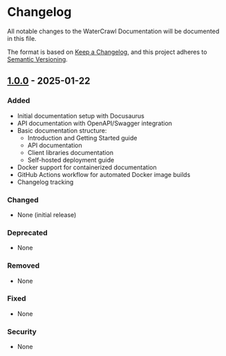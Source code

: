 # Changelog

All notable changes to the WaterCrawl Documentation will be documented in this file.

The format is based on [Keep a Changelog](https://keepachangelog.com/en/1.0.0/),
and this project adheres to [Semantic Versioning](https://semver.org/spec/v2.0.0.html).

## [1.0.0] - 2025-01-22

### Added
- Initial documentation setup with Docusaurus
- API documentation with OpenAPI/Swagger integration
- Basic documentation structure:
  - Introduction and Getting Started guide
  - API documentation
  - Client libraries documentation
  - Self-hosted deployment guide
- Docker support for containerized documentation
- GitHub Actions workflow for automated Docker image builds
- Changelog tracking

### Changed
- None (initial release)

### Deprecated
- None

### Removed
- None

### Fixed
- None

### Security
- None

[1.0.0]: https://github.com/watercrawl/docs/releases/tag/v1.0.0
